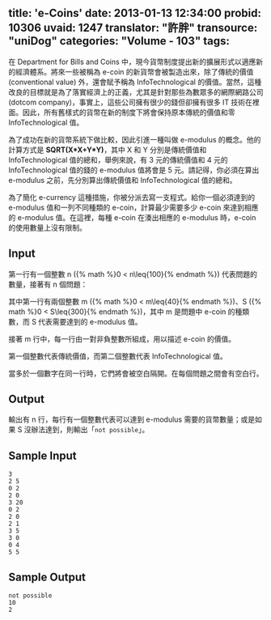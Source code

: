 title: 'e-Coins'
date: 2013-01-13 12:34:00
probid: 10306
uvaid: 1247
translator: "許胖"
transource: "uniDog"
categories: "Volume - 103"
tags:
---

在 Department for Bills and Coins 中，現今貨幣制度提出新的擴展形式以適應新的經濟體系。將來一些被稱為 e-coin 的新貨幣會被製造出來，除了傳統的價值 (conventional value) 外，還會賦予稱為 InfoTechnological 的價值。當然，這種改良的目標就是為了落實經濟上的正義，尤其是針對那些為數眾多的網際網路公司 (dotcom company)，事實上，這些公司擁有很少的錢但卻擁有很多 IT 技術在裡面。因此，所有舊樣式的貨幣在新的制度下將會保持原本傳統的價值和零 InfoTechnological 值。

為了成功在新的貨幣系統下做比較，因此引進一種叫做 e-modulus 的概念。他的計算方式是 **SQRT(X\*X+Y\*Y)**，其中 X 和 Y 分別是傳統價值和 InfoTechnological 值的總和，舉例來說，有 3 元的傳統價值和 4 元的 InfoTechnological 值的錢的 e-modulus 值將會是 5 元。請記得，你必須在算出 e-modulus 之前，先分別算出傳統價值和 InfoTechnological 值的總和。

為了簡化 e-currency 這種措施，你被分派去寫一支程式。給你一個必須達到的 e-modulus 值和一列不同種類的 e-coin，計算最少需要多少 e-coin 來達到相應的 e-modulus 值。在這裡，每種 e-coin 在湊出相應的 e-modulus 時，e-coin 的使用數量上沒有限制。

## Input ##

第一行有一個整數 n ({% math %}0 < n\leq{100}{% endmath %}) 代表問題的數量，接著有 n 個問題：

其中第一行有兩個整數 m ({% math %}0 < m\leq{40}{% endmath %})、S ({% math %}0 < S\leq{300}{% endmath %})，其中 m 是問題中 e-coin 的種類數，而 S 代表需要達到的 e-modulus 值。

接著 m 行中，每一行由一對非負整數所組成，用以描述 e-coin 的價值。

第一個整數代表傳統價值，而第二個整數代表 InfoTechnological 值。

當多於一個數字在同一行時，它們將會被空白隔開。在每個問題之間會有空白行。

## Output ##

輸出有 n 行，每行有一個整數代表可以達到 e-modulus 需要的貨幣數量；或是如果 S 沒辦法達到，則輸出「`not possible`」。

## Sample Input ##

	3
	2 5
	0 2
	2 0
	3 20
	0 2
	2 0
	2 1
	3 5
	3 0
	0 4
	5 5

## Sample Output ##

	not possible
	10
	2